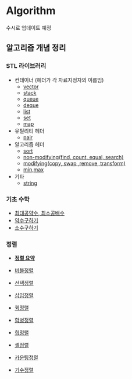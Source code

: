 # Algorithm
수시로 업데이트 예정

## 알고리즘 개념 정리

### STL 라이브러리
* 컨테이너 (헤더가 각 자료지정자의 이름임)
  * [vector](https://github.com/Kyun2da/Algorithm/blob/master/%EC%95%8C%EA%B3%A0%EB%A6%AC%EC%A6%98%20%EA%B0%9C%EB%85%90%20%EC%A0%95%EB%A6%AC/STL%20Library%20-%20Vector.md#stl-library---vector)  
  * [stack](https://github.com/Kyun2da/Algorithm/blob/master/%EC%95%8C%EA%B3%A0%EB%A6%AC%EC%A6%98%20%EA%B0%9C%EB%85%90%20%EC%A0%95%EB%A6%AC/STL%20Library%20-%20stack.md#stl-library---stack)  
  * [queue](https://github.com/Kyun2da/Algorithm/blob/master/%EC%95%8C%EA%B3%A0%EB%A6%AC%EC%A6%98%20%EA%B0%9C%EB%85%90%20%EC%A0%95%EB%A6%AC/STL%20Library%20-%20Queue.md#stl-library---queue)  
  * [deque](https://github.com/Kyun2da/Algorithm/blob/master/%EC%95%8C%EA%B3%A0%EB%A6%AC%EC%A6%98%20%EA%B0%9C%EB%85%90%20%EC%A0%95%EB%A6%AC/STL%20Library%20-%20Deque.md#stl-library---deque)   
  * [list](https://github.com/Kyun2da/Algorithm/blob/master/%EC%95%8C%EA%B3%A0%EB%A6%AC%EC%A6%98%20%EA%B0%9C%EB%85%90%20%EC%A0%95%EB%A6%AC/STL%20Library%20-%20list.md#stl-library---list)  
  * [set](https://github.com/Kyun2da/Algorithm/blob/master/%EC%95%8C%EA%B3%A0%EB%A6%AC%EC%A6%98%20%EA%B0%9C%EB%85%90%20%EC%A0%95%EB%A6%AC/STL%20Library%20-%20set.md#stl-library---set)  
  * [map](https://github.com/Kyun2da/Algorithm/blob/master/%EC%95%8C%EA%B3%A0%EB%A6%AC%EC%A6%98%20%EA%B0%9C%EB%85%90%20%EC%A0%95%EB%A6%AC/STL%20Library%20-%20map.md#stl-library---map)  
 * 유틸리티 헤더
   * [pair](https://github.com/Kyun2da/Algorithm/blob/master/%EC%95%8C%EA%B3%A0%EB%A6%AC%EC%A6%98%20%EA%B0%9C%EB%85%90%20%EC%A0%95%EB%A6%AC/STL%20Library%20-%20pair.md#stl-library---pair)  
* 알고리즘 헤더
  * [sort](https://github.com/Kyun2da/Algorithm/blob/master/%EC%95%8C%EA%B3%A0%EB%A6%AC%EC%A6%98%20%EA%B0%9C%EB%85%90%20%EC%A0%95%EB%A6%AC/STL%20Library%20-%20Algorithm%20(sort).md#stl-library---algorithm-sort)  
  * [non-modifying(find, count, equal, search)](https://github.com/Kyun2da/Algorithm/blob/master/%EC%95%8C%EA%B3%A0%EB%A6%AC%EC%A6%98%20%EA%B0%9C%EB%85%90%20%EC%A0%95%EB%A6%AC/STL%20Library%20-%20(non-modifying).md#stl-library---non-modifying)  
  * [modifying(copy, swap ,remove, transform)](https://github.com/Kyun2da/Algorithm/blob/master/%EC%95%8C%EA%B3%A0%EB%A6%AC%EC%A6%98%20%EA%B0%9C%EB%85%90%20%EC%A0%95%EB%A6%AC/STL%20Library%20-%20modifying.md#stl-library---modifying)  
  * [min,max](https://github.com/Kyun2da/Algorithm/blob/master/%EC%95%8C%EA%B3%A0%EB%A6%AC%EC%A6%98%20%EA%B0%9C%EB%85%90%20%EC%A0%95%EB%A6%AC/STL%20Library%20-%20min,max.md#stl-library---minmax)  
* 기타
  * [string](https://github.com/Kyun2da/Algorithm/blob/master/%EC%95%8C%EA%B3%A0%EB%A6%AC%EC%A6%98%20%EA%B0%9C%EB%85%90%20%EC%A0%95%EB%A6%AC/STL%20Library%20-%20string.md)  
  
  




### 기초 수학
* [최대공약수, 최소공배수](https://github.com/Kyun2da/Algorithm/blob/master/%EC%95%8C%EA%B3%A0%EB%A6%AC%EC%A6%98%20%EA%B0%9C%EB%85%90%20%EC%A0%95%EB%A6%AC/%EC%B5%9C%EB%8C%80%EA%B3%B5%EC%95%BD%EC%88%98%2C%20%EC%B5%9C%EC%86%8C%EA%B3%B5%EB%B0%B0%EC%88%98.md#%EC%B5%9C%EB%8C%80%EA%B3%B5%EC%95%BD%EC%88%98-%EC%B5%9C%EC%86%8C%EA%B3%B5%EB%B0%B0%EC%88%98)  
* [약수구하기](https://github.com/Kyun2da/Algorithm/blob/master/%EC%95%8C%EA%B3%A0%EB%A6%AC%EC%A6%98%20%EA%B0%9C%EB%85%90%20%EC%A0%95%EB%A6%AC/%EC%95%BD%EC%88%98%EA%B5%AC%ED%95%98%EA%B8%B0.md#%EC%95%BD%EC%88%98%EA%B5%AC%ED%95%98%EA%B8%B0)  
* [소수구하기](https://github.com/Kyun2da/Algorithm/blob/master/%EC%95%8C%EA%B3%A0%EB%A6%AC%EC%A6%98%20%EA%B0%9C%EB%85%90%20%EC%A0%95%EB%A6%AC/%EC%86%8C%EC%88%98%20%EA%B5%AC%ED%95%98%EA%B8%B0.md#%EC%86%8C%EC%88%98-%EA%B5%AC%ED%95%98%EA%B8%B0)  

### 정렬
* [**정렬 요약**](https://github.com/Kyun2da/Algorithm/blob/master/%EC%95%8C%EA%B3%A0%EB%A6%AC%EC%A6%98%20%EA%B0%9C%EB%85%90%20%EC%A0%95%EB%A6%AC/%EC%A0%95%EB%A0%AC%20%EC%A0%95%EB%A6%AC.png)  

* [버블정렬](https://github.com/Kyun2da/BackJoonAlgorithm/blob/master/%EC%95%8C%EA%B3%A0%EB%A6%AC%EC%A6%98%20%EA%B0%9C%EB%85%90%20%EC%A0%95%EB%A6%AC/%EA%B1%B0%ED%92%88%EC%A0%95%EB%A0%AC(Bubble%20Sort).md#%EA%B1%B0%ED%92%88%EC%A0%95%EB%A0%ACbubble-sort)
* [선택정렬](https://github.com/Kyun2da/Algorithm/blob/master/%EC%95%8C%EA%B3%A0%EB%A6%AC%EC%A6%98%20%EA%B0%9C%EB%85%90%20%EC%A0%95%EB%A6%AC/%EC%84%A0%ED%83%9D%EC%A0%95%EB%A0%AC(selection%20sort).md#%EC%84%A0%ED%83%9D%EC%A0%95%EB%A0%ACselection-sort)
* [삽입정렬](https://github.com/Kyun2da/BackJoonAlgorithm/blob/master/%EC%95%8C%EA%B3%A0%EB%A6%AC%EC%A6%98%20%EA%B0%9C%EB%85%90%20%EC%A0%95%EB%A6%AC/%EC%82%BD%EC%9E%85%EC%A0%95%EB%A0%AC(insertion%20sort).md#%EC%82%BD%EC%9E%85%EC%A0%95%EB%A0%ACinsertion-sort)
* [퀵정렬](https://github.com/Kyun2da/Algorithm/blob/master/%EC%95%8C%EA%B3%A0%EB%A6%AC%EC%A6%98%20%EA%B0%9C%EB%85%90%20%EC%A0%95%EB%A6%AC/%ED%80%B5%EC%A0%95%EB%A0%AC(quick%20sort).md#%ED%80%B5%EC%A0%95%EB%A0%ACquick-sort)
* [합병정렬](./algorithm_concept_note/merge_sort.md)
* [힙정렬]()
* [셸정렬]()
* [카운팅정렬]()
* [기수정렬]()
